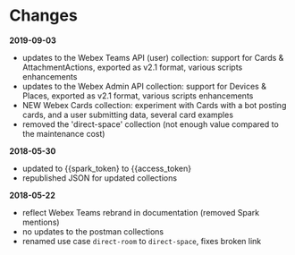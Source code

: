 # Changes

**2019-09-03**
   - updates to the Webex Teams API (user) collection: support for Cards & AttachmentActions, exported as v2.1 format, various scripts enhancements
   - updates to the Webex Admin API collection: support for Devices & Places, exported as v2.1 format, various scripts enhancements
   - NEW Webex Cards collection: experiment with Cards with a bot posting cards, and a user submitting data, several card examples
   - removed the 'direct-space' collection (not enough value compared to the maintenance cost)

**2018-05-30**
   - updated to {{spark_token} to {{access_token}
   - republished JSON for updated collections

**2018-05-22**
   - reflect Webex Teams rebrand in documentation (removed Spark mentions)
   - no updates to the postman collections
   - renamed use case `direct-room` to `direct-space`, fixes broken link
   